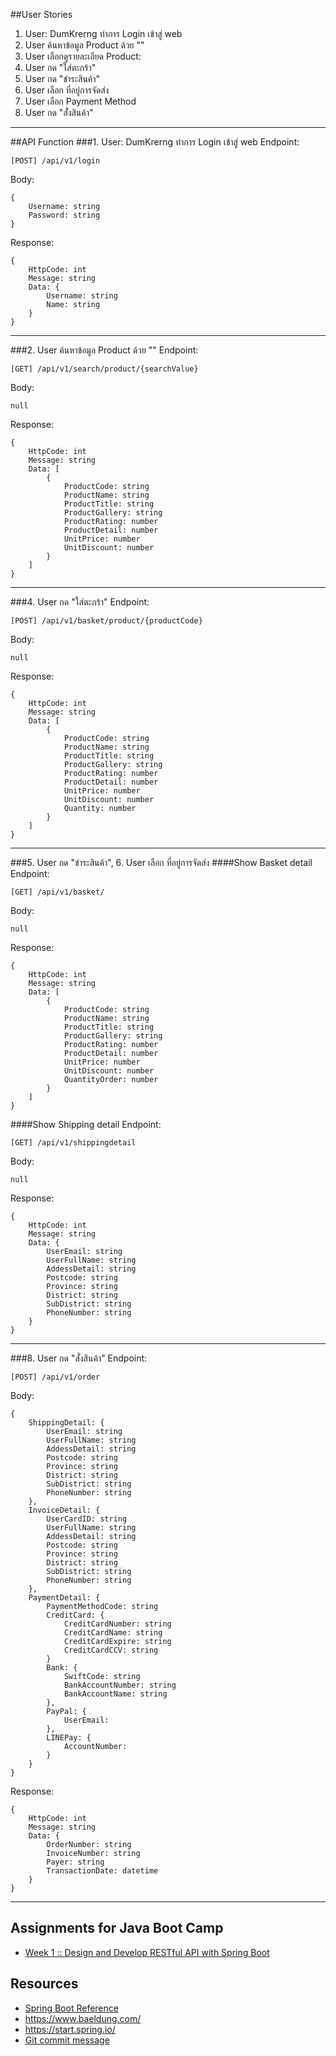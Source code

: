 ##User Stories
1. User: DumKrerng ทำการ Login เข้าสู่ web
2. User ค้นหาข้อมูล Product ด้วย ""
3. User เลือกดูรายละเอียด Product: 
4. User กด "ใส่ตะกร้า"
5. User กด "ชำระสินค้า"
6. User เลือก ที่อยู่การจัดส่ง
7. User เลือก Payment Method
8. User กด "ส่ั่งสินค้า"
___

##API Function
###1. User: DumKrerng ทำการ Login เข้าสู่ web
Endpoint: 
```
[POST] /api/v1/login
```

Body: 
```
{
    Username: string
    Password: string
}
```

Response:
```
{
    HttpCode: int
    Message: string
    Data: {
        Username: string
        Name: string
    }
}
```
___

###2. User ค้นหาข้อมูล Product ด้วย ""
Endpoint:
```
[GET] /api/v1/search/product/{searchValue}
```

Body:
```
null
```

Response:
```
{
    HttpCode: int
    Message: string
    Data: [
    	{
    	    ProductCode: string
    	    ProductName: string
    	    ProductTitle: string
    	    ProductGallery: string
    	    ProductRating: number
    	    ProductDetail: number
    	    UnitPrice: number
    	    UnitDiscount: number
    	}
    ]
}
```
___

###4. User กด "ใส่ตะกร้า"
Endpoint:
```
[POST] /api/v1/basket/product/{productCode}
```

Body:
```
null
```

Response:
```
{
    HttpCode: int
    Message: string
    Data: [
    	{
    	    ProductCode: string
    	    ProductName: string
    	    ProductTitle: string
    	    ProductGallery: string
    	    ProductRating: number
    	    ProductDetail: number
    	    UnitPrice: number
    	    UnitDiscount: number
            Quantity: number
    	}
    ]
}
```
___

###5. User กด "ชำระสินค้า", 6. User เลือก ที่อยู่การจัดส่ง
####Show Basket detail
Endpoint:
```
[GET] /api/v1/basket/
```

Body:
```
null
```

Response:
```
{
    HttpCode: int
    Message: string
    Data: [
    	{
    	    ProductCode: string
    	    ProductName: string
    	    ProductTitle: string
    	    ProductGallery: string
    	    ProductRating: number
    	    ProductDetail: number
    	    UnitPrice: number
    	    UnitDiscount: number
    	    QuantityOrder: number
    	}
    ]
}
```

####Show Shipping detail
Endpoint:
```
[GET] /api/v1/shippingdetail
```

Body:
```
null
```

Response:
```
{
    HttpCode: int
    Message: string
    Data: {
	    UserEmail: string
	    UserFullName: string
	    AddessDetail: string
	    Postcode: string
	    Province: string
	    District: string
	    SubDistrict: string
	    PhoneNumber: string
    }
}
```
___

###8. User กด "ส่ั่งสินค้า"
Endpoint:
```
[POST] /api/v1/order
```

Body:
```
{
    ShippingDetail: {
        UserEmail: string
        UserFullName: string
        AddessDetail: string
        Postcode: string
        Province: string
        District: string
        SubDistrict: string
        PhoneNumber: string
    },
    InvoiceDetail: {
        UserCardID: string
        UserFullName: string
        AddessDetail: string
        Postcode: string
        Province: string
        District: string
        SubDistrict: string
        PhoneNumber: string
    },
    PaymentDetail: {
        PaymentMethodCode: string
        CreditCard: {
            CreditCardNumber: string
            CreditCardName: string
            CreditCardExpire: string
            CreditCardCCV: string
        }
        Bank: {
            SwiftCode: string
            BankAccountNumber: string
            BankAccountName: string
        },
        PayPal: {
            UserEmail: 
        },
        LINEPay: {
            AccountNumber:
        }
    }
}
```

Response:
```
{
    HttpCode: int
    Message: string
    Data: {
        OrderNumber: string
        InvoiceNumber: string
        Payer: string
        TransactionDate: datetime
    }
}
```
___




## Assignments for Java Boot Camp
* [Week 1 :: Design and Develop RESTful API with Spring Boot](https://github.com/up1/assignment-java-boot-camp/wiki/Week-01)



## Resources
* [Spring Boot Reference](https://spring.io/projects/spring-boot)
* https://www.baeldung.com/ 
* https://start.spring.io/
* [Git commit message](https://www.conventionalcommits.org/en/v1.0.0/)

